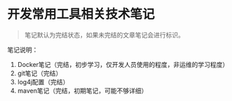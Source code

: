# 开发常用工具相关技术笔记

> 笔记默认为完结状态，如果未完结的文章笔记会进行标识。
>

笔记说明：

1. Docker笔记（完结，初步学习，仅开发人员使用的程度，非运维的学习程度）
1. git笔记（完结）
1. log4j配置（完结）
1. maven笔记（完结，初期笔记，可能不够详细）
